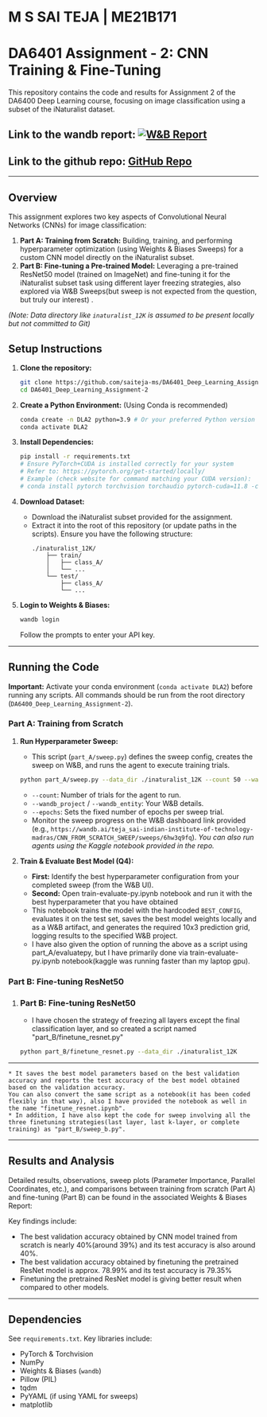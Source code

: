 # M S SAI TEJA | ME21B171

# DA6401 Assignment - 2: CNN Training & Fine-Tuning
This repository contains the code and results for Assignment 2 of the DA6400 Deep Learning course, focusing on image classification using a subset of the iNaturalist dataset.

## Link to the wandb report: [![W&B Report](https://img.shields.io/badge/Report-W%26B-blue?logo=weightsandbiases)](https://wandb.ai/teja_sai-indian-institute-of-technology-madras/CNN_FROM_SCRATCH_SWEEP/reports/DA6401-Assignment-2-Report--VmlldzoxMjM2NjA5Mw?accessToken=ine6bzgu1w7bhdv67yxdgshyjery80su5p9jt9n17s2pucb7opfa7j0ralxw9pye)
## Link to the github repo: [GitHub Repo](https://github.com/saiteja-ms/DA6401_Deep_Learning_Assignment-2)
---

## Overview

This assignment explores two key aspects of Convolutional Neural Networks (CNNs) for image classification:

1.  **Part A: Training from Scratch:** Building, training, and performing hyperparameter optimization (using Weights & Biases Sweeps) for a custom CNN model directly on the iNaturalist subset.
2.  **Part B: Fine-tuning a Pre-trained Model:** Leveraging a pre-trained ResNet50 model (trained on ImageNet) and fine-tuning it for the iNaturalist subset task using different layer freezing strategies, also explored via W&B Sweeps(but sweep is not expected from the question, but truly our interest) .

*(Note: Data directory like `inaturalist_12K` is assumed to be present locally but not committed to Git)*

## Setup Instructions

1.  **Clone the repository:**
    ```bash
    git clone https://github.com/saiteja-ms/DA6401_Deep_Learning_Assignment-2.git
    cd DA6401_Deep_Learning_Assignment-2
    ```

2.  **Create a Python Environment:** (Using Conda is recommended)
    ```bash
    conda create -n DLA2 python=3.9 # Or your preferred Python version
    conda activate DLA2
    ```

3.  **Install Dependencies:**
    ```bash
    pip install -r requirements.txt
    # Ensure PyTorch+CUDA is installed correctly for your system
    # Refer to: https://pytorch.org/get-started/locally/
    # Example (check website for command matching your CUDA version):
    # conda install pytorch torchvision torchaudio pytorch-cuda=11.8 -c pytorch -c nvidia
    ```

4.  **Download Dataset:**
    *   Download the iNaturalist subset provided for the assignment.
    *   Extract it into the root of this repository (or update paths in the scripts). Ensure you have the following structure:
        ```
        ./inaturalist_12K/
            ├── train/
            │   ├── class_A/
            │   └── ...
            └── test/
                ├── class_A/
                └── ...
        ```

5.  **Login to Weights & Biases:**
    ```bash
    wandb login
    ```
    Follow the prompts to enter your API key.

---

## Running the Code

**Important:** Activate your conda environment (`conda activate DLA2`) before running any scripts. All commands should be run from the root directory (`DA6400_Deep_Learning_Assignment-2`).

### Part A: Training from Scratch

1.  **Run Hyperparameter Sweep:**
    *   This script (`part_A/sweep.py`) defines the sweep config, creates the sweep on W&B, and runs the agent to execute training trials.
    ```bash
    python part_A/sweep.py --data_dir ./inaturalist_12K --count 50 --wandb_project "CNN_FROM_SCRATCH_SWEEP" --entity "teja_sai-indian-institute-of-technology-madras" --epochs 10
    ```
    *   `--count`: Number of trials for the agent to run.
    *   `--wandb_project` / `--wandb_entity`: Your W&B details.
    *   `--epochs`: Sets the fixed number of epochs per sweep trial.
    *   Monitor the sweep progress on the W&B dashboard link provided (e.g., `https://wandb.ai/teja_sai-indian-institute-of-technology-madras/CNN_FROM_SCRATCH_SWEEP/sweeps/6hw3q9fq`). *You can also run agents using the Kaggle notebook provided in the repo.*

2.  **Train & Evaluate Best Model (Q4):**
    *   **First:** Identify the best hyperparameter configuration from your completed sweep (from the W&B UI).
    *   **Second:** Open train-evaluate-py.ipynb notebook and run it with the best hyperparameter that you have obtained
    *   This notebook trains the model with the hardcoded `BEST_CONFIG`, evaluates it on the test set, saves the best model weights locally and as a W&B artifact, and generates the required 10x3 prediction grid, logging results to the specified W&B project.
    *   I have also given the option of running the above as a script using part_A/evaluatepy, but I have primarily done via train-evaluate-py.ipynb notebook(kaggle was running faster than my laptop gpu).

### Part B: Fine-tuning ResNet50

1.  ### Part B: Fine-tuning ResNet50
    * I have chosen the strategy of freezing all layers except the final classification layer, and so created a script named "part_B/finetune_resnet.py"
    ```bash
    python part_B/finetune_resnet.py --data_dir ./inaturalist_12K  
---
    * It saves the best model parameters based on the best validation accuracy and reports the test accuracy of the best model obtained based on the validation accuracy. 
    You can also convert the same script as a notebook(it has been coded flexibly in that way), also I have provided the notebook as well in the name "finetune_resnet.ipynb".
    * In addition, I have also kept the code for sweep involving all the three finetuning strategies(last layer, last k-layer, or complete training) as "part_B/sweep_b.py".
---

## Results and Analysis

Detailed results, observations, sweep plots (Parameter Importance, Parallel Coordinates, etc.), and comparisons between training from scratch (Part A) and fine-tuning (Part B) can be found in the associated Weights & Biases Report:

Key findings include:
*   The best validation accuracy obtained by CNN model trained from scratch is nearly 40%(around 39%) and its test accuracy is also around 40%.
*   The best validation accuracy obtained by finetuning the pretrained ResNet model is approx. 78.99% and its test accuracy is 79.35%
*   Finetuning the pretrained ResNet model is giving better result when compared to other models.

---

## Dependencies

See `requirements.txt`. Key libraries include:
*   PyTorch & Torchvision
*   NumPy
*   Weights & Biases (`wandb`)
*   Pillow (PIL)
*   tqdm
*   PyYAML (if using YAML for sweeps)
*   matplotlib

